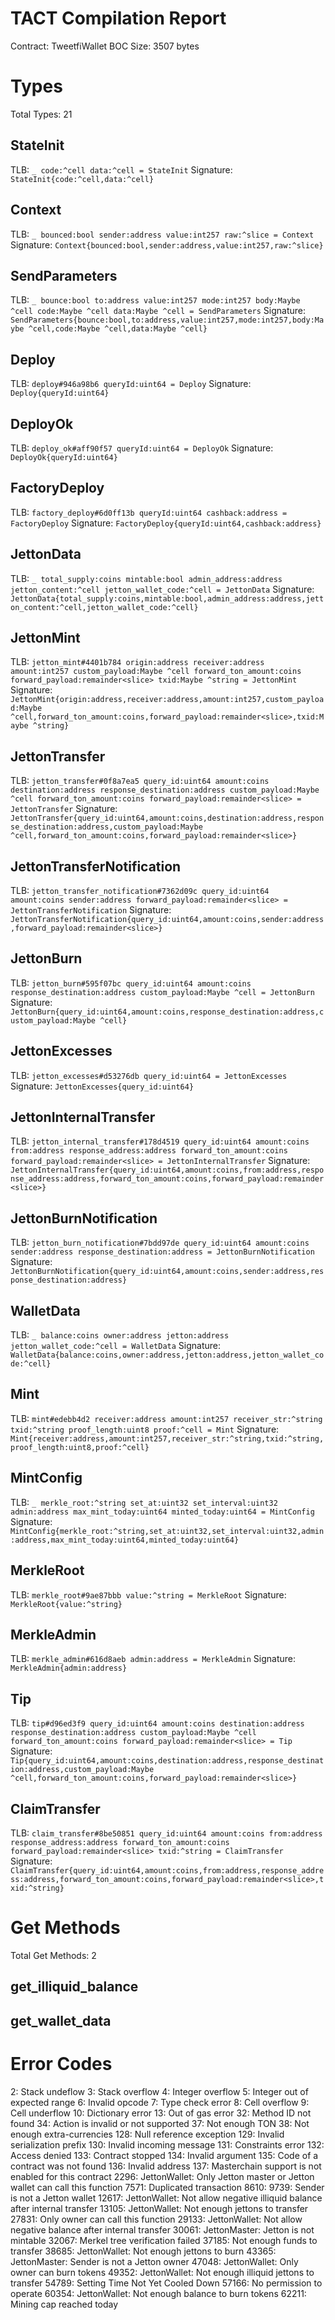 # TACT Compilation Report
Contract: TweetfiWallet
BOC Size: 3507 bytes

# Types
Total Types: 21

## StateInit
TLB: `_ code:^cell data:^cell = StateInit`
Signature: `StateInit{code:^cell,data:^cell}`

## Context
TLB: `_ bounced:bool sender:address value:int257 raw:^slice = Context`
Signature: `Context{bounced:bool,sender:address,value:int257,raw:^slice}`

## SendParameters
TLB: `_ bounce:bool to:address value:int257 mode:int257 body:Maybe ^cell code:Maybe ^cell data:Maybe ^cell = SendParameters`
Signature: `SendParameters{bounce:bool,to:address,value:int257,mode:int257,body:Maybe ^cell,code:Maybe ^cell,data:Maybe ^cell}`

## Deploy
TLB: `deploy#946a98b6 queryId:uint64 = Deploy`
Signature: `Deploy{queryId:uint64}`

## DeployOk
TLB: `deploy_ok#aff90f57 queryId:uint64 = DeployOk`
Signature: `DeployOk{queryId:uint64}`

## FactoryDeploy
TLB: `factory_deploy#6d0ff13b queryId:uint64 cashback:address = FactoryDeploy`
Signature: `FactoryDeploy{queryId:uint64,cashback:address}`

## JettonData
TLB: `_ total_supply:coins mintable:bool admin_address:address jetton_content:^cell jetton_wallet_code:^cell = JettonData`
Signature: `JettonData{total_supply:coins,mintable:bool,admin_address:address,jetton_content:^cell,jetton_wallet_code:^cell}`

## JettonMint
TLB: `jetton_mint#4401b784 origin:address receiver:address amount:int257 custom_payload:Maybe ^cell forward_ton_amount:coins forward_payload:remainder<slice> txid:Maybe ^string = JettonMint`
Signature: `JettonMint{origin:address,receiver:address,amount:int257,custom_payload:Maybe ^cell,forward_ton_amount:coins,forward_payload:remainder<slice>,txid:Maybe ^string}`

## JettonTransfer
TLB: `jetton_transfer#0f8a7ea5 query_id:uint64 amount:coins destination:address response_destination:address custom_payload:Maybe ^cell forward_ton_amount:coins forward_payload:remainder<slice> = JettonTransfer`
Signature: `JettonTransfer{query_id:uint64,amount:coins,destination:address,response_destination:address,custom_payload:Maybe ^cell,forward_ton_amount:coins,forward_payload:remainder<slice>}`

## JettonTransferNotification
TLB: `jetton_transfer_notification#7362d09c query_id:uint64 amount:coins sender:address forward_payload:remainder<slice> = JettonTransferNotification`
Signature: `JettonTransferNotification{query_id:uint64,amount:coins,sender:address,forward_payload:remainder<slice>}`

## JettonBurn
TLB: `jetton_burn#595f07bc query_id:uint64 amount:coins response_destination:address custom_payload:Maybe ^cell = JettonBurn`
Signature: `JettonBurn{query_id:uint64,amount:coins,response_destination:address,custom_payload:Maybe ^cell}`

## JettonExcesses
TLB: `jetton_excesses#d53276db query_id:uint64 = JettonExcesses`
Signature: `JettonExcesses{query_id:uint64}`

## JettonInternalTransfer
TLB: `jetton_internal_transfer#178d4519 query_id:uint64 amount:coins from:address response_address:address forward_ton_amount:coins forward_payload:remainder<slice> = JettonInternalTransfer`
Signature: `JettonInternalTransfer{query_id:uint64,amount:coins,from:address,response_address:address,forward_ton_amount:coins,forward_payload:remainder<slice>}`

## JettonBurnNotification
TLB: `jetton_burn_notification#7bdd97de query_id:uint64 amount:coins sender:address response_destination:address = JettonBurnNotification`
Signature: `JettonBurnNotification{query_id:uint64,amount:coins,sender:address,response_destination:address}`

## WalletData
TLB: `_ balance:coins owner:address jetton:address jetton_wallet_code:^cell = WalletData`
Signature: `WalletData{balance:coins,owner:address,jetton:address,jetton_wallet_code:^cell}`

## Mint
TLB: `mint#edebb4d2 receiver:address amount:int257 receiver_str:^string txid:^string proof_length:uint8 proof:^cell = Mint`
Signature: `Mint{receiver:address,amount:int257,receiver_str:^string,txid:^string,proof_length:uint8,proof:^cell}`

## MintConfig
TLB: `_ merkle_root:^string set_at:uint32 set_interval:uint32 admin:address max_mint_today:uint64 minted_today:uint64 = MintConfig`
Signature: `MintConfig{merkle_root:^string,set_at:uint32,set_interval:uint32,admin:address,max_mint_today:uint64,minted_today:uint64}`

## MerkleRoot
TLB: `merkle_root#9ae87bbb value:^string = MerkleRoot`
Signature: `MerkleRoot{value:^string}`

## MerkleAdmin
TLB: `merkle_admin#616d8aeb admin:address = MerkleAdmin`
Signature: `MerkleAdmin{admin:address}`

## Tip
TLB: `tip#d96ed3f9 query_id:uint64 amount:coins destination:address response_destination:address custom_payload:Maybe ^cell forward_ton_amount:coins forward_payload:remainder<slice> = Tip`
Signature: `Tip{query_id:uint64,amount:coins,destination:address,response_destination:address,custom_payload:Maybe ^cell,forward_ton_amount:coins,forward_payload:remainder<slice>}`

## ClaimTransfer
TLB: `claim_transfer#8be50851 query_id:uint64 amount:coins from:address response_address:address forward_ton_amount:coins forward_payload:remainder<slice> txid:^string = ClaimTransfer`
Signature: `ClaimTransfer{query_id:uint64,amount:coins,from:address,response_address:address,forward_ton_amount:coins,forward_payload:remainder<slice>,txid:^string}`

# Get Methods
Total Get Methods: 2

## get_illiquid_balance

## get_wallet_data

# Error Codes
2: Stack undeflow
3: Stack overflow
4: Integer overflow
5: Integer out of expected range
6: Invalid opcode
7: Type check error
8: Cell overflow
9: Cell underflow
10: Dictionary error
13: Out of gas error
32: Method ID not found
34: Action is invalid or not supported
37: Not enough TON
38: Not enough extra-currencies
128: Null reference exception
129: Invalid serialization prefix
130: Invalid incoming message
131: Constraints error
132: Access denied
133: Contract stopped
134: Invalid argument
135: Code of a contract was not found
136: Invalid address
137: Masterchain support is not enabled for this contract
2296: JettonWallet: Only Jetton master or Jetton wallet can call this function
7571: Duplicated transaction
8610:
9739: Sender is not a Jetton wallet
12617: JettonWallet: Not allow negative illiquid balance after internal transfer
13105: JettonWallet: Not enough jettons to transfer
27831: Only owner can call this function
29133: JettonWallet: Not allow negative balance after internal transfer
30061: JettonMaster: Jetton is not mintable
32067: Merkel tree verification failed
37185: Not enough funds to transfer
38685: JettonWallet: Not enough jettons to burn
43365: JettonMaster: Sender is not a Jetton owner
47048: JettonWallet: Only owner can burn tokens
49352: JettonWallet: Not enough illiquid jettons to transfer
54789: Setting Time Not Yet Cooled Down
57166: No permission to operate
60354: JettonWallet: Not enough balance to burn tokens
62211: Mining cap reached today